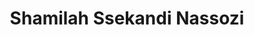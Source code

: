 ---
title: Shamilah Ssekandi Nassozi
organization: Humanitarian OpenStreetMap Team
country: Uganda
---